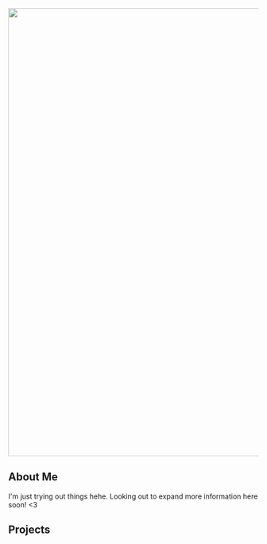 
<html>
  <head></head>
  <body>
<center><img width="900" src="https://media.giphy.com/media/v1.Y2lkPTc5MGI3NjExYTAyMjc2ZWQyNzhmODM2YzI1ZDk3MWVmYjcxNmNiZTUxMzNkZGI2MSZjdD1n/JEROrFx7moGElXZ1dL/giphy.gif"></center>
  
  <h2>About Me</h2>
  <p>I'm just trying out things hehe. Looking out to expand more information here soon! <3</p>
                                                                                        
  
                                                                                        
  <h2>Projects</h2>
  
  </body>
  
  
  </html>
 
  
  

